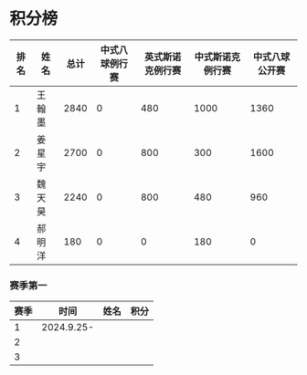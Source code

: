 # 积分榜

| 排名 | 姓名   | 总计 | 中式八球例行赛 | 英式斯诺克例行赛 | 中式斯诺克例行赛 | 中式八球公开赛 |
| ---- | ------ | ---- | -------------- | ---------------- | ---------------- | -------------- |
| 1    | 王翰墨 | 2840 | 0              | 480              | 1000             | 1360           |
| 2    | 姜星宇 | 2700 | 0              | 800              | 300              | 1600           |
| 3    | 魏天昊 | 2240 | 0              | 800              | 480              | 960            |
| 4    | 郝明洋 | 180  | 0              | 0                | 180              | 0              |

### 赛季第一

| 赛季 | 时间       | 姓名 | 积分 |
| ---- | ---------- | ---- | ---- |
| 1    | 2024.9.25- |      |      |
| 2    |            |      |      |
| 3    |            |      |      |

